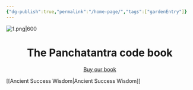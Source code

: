 ```yaml
---
{"dg-publish":true,"permalink":"/home-page/","tags":["gardenEntry"]}
---
```


![1.png|600](/img/user/images/1.png)

<center><h1>The Panchatantra code book</h1></center>
<p style="text-align:center;">
  <a href="https://www.amazon.in/Panchatantra-code-Become-super-star-ebook/dp/B0FHRPC89C/" target="_blank">Buy our book</a>
</p>

[[Ancient Success Wisdom\|Ancient Success Wisdom]]






